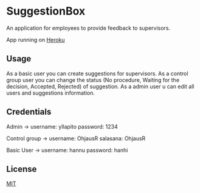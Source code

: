 # SuggestionBox

An application for employees to provide feedback to supervisors.

App running on [Heroku](https://suggestionboxjhiltunen.herokuapp.com/)


## Usage

As a basic user you can create suggestions for supervisors.
As a control group user you can change the status (No procedure, Waiting for the decision, Accepted, Rejected) of suggestion.
As a admin user u can edit all users and suggestions information.

## Credentials
Admin ->
      username: yllapito
      password: 1234

Control group ->
      username: OhjausR
      salasana: OhjausR

Basic User ->
      username: hannu
      password: hanhi
## License
[MIT](https://choosealicense.com/licenses/mit/)
